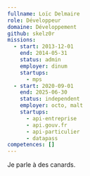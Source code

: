 ```yaml
---
fullname: Loïc Delmaire
role: Développeur
domaine: Développement
github: skelz0r
missions:
  - start: 2013-12-01
    end: 2014-05-31
    status: admin
    employer: dinum
    startups:
      - mps
  - start: 2020-09-01
    end: 2025-06-30
    status: independent
    employer: octo, malt
    startups:
      - api-entreprise
      - api.gouv.fr
      - api-particulier
      - datapass
competences: []
---
```

Je parle à des canards.
